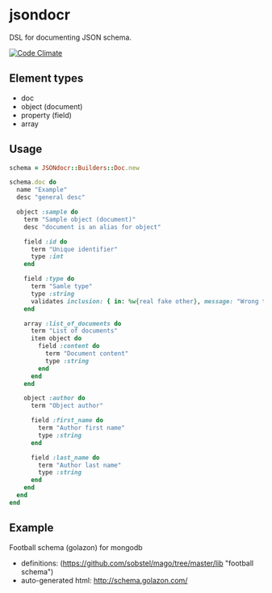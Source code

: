 jsondocr
========

DSL for documenting JSON schema.

[![Code Climate](https://codeclimate.com/github/sobstel/jsondocr.png)](https://codeclimate.com/github/sobstel/jsondocr)

Element types
-------------

* doc
* object (document)
* property (field)
* array

Usage
-----

```ruby
schema = JSONdocr::Builders::Doc.new

schema.doc do
  name "Example"
  desc "general desc"

  object :sample do
    term "Sample object (document)"
    desc "document is an alias for object"

    field :id do
      term "Unique identifier"
      type :int
    end

    field :type do
      term "Samle type"
      type :string
      validates inclusion: { in: %w{real fake other}, message: "Wrong type" }
    end

    array :list_of_documents do
      term "List of documents"
      item object do
        field :content do
          term "Document content"
          type :string
        end
      end
    end

    object :author do
      term "Object author"

      field :first_name do
        term "Author first name"
        type :string
      end

      field :last_name do
        term "Author last name"
        type :string
      end
    end
  end
end
```

Example
-------

Football schema (golazon) for mongodb

* definitions: (https://github.com/sobstel/mago/tree/master/lib "football schema")
* auto-generated html: http://schema.golazon.com/
